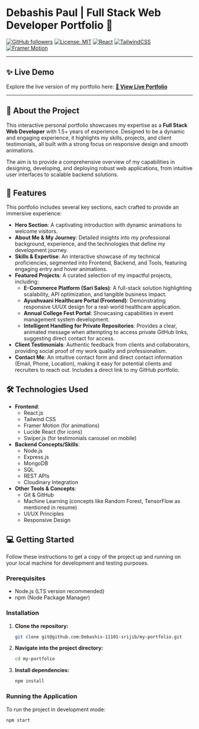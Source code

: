 # Debashis Paul | Full Stack Web Developer Portfolio 🚀

[![GitHub followers](https://img.shields.io/github/followers/Debashis-11101-srijib?style=social)](https://github.com/Debashis-11101-srijib)
[![License: MIT](https://img.shields.io/badge/License-MIT-yellow.svg)](https://opensource.org/licenses/MIT)
[![React](https://img.shields.io/badge/React-61DAFB?style=for-the-badge&logo=react&logoColor=white)](https://react.dev/)
[![TailwindCSS](https://img.shields.io/badge/Tailwind_CSS-38B2AC?style=for-the-badge&logo=tailwind-css&logoColor=white)](https://tailwindcss.com/)
[![Framer Motion](https://img.shields.io/badge/Framer_Motion-0055FF?style=for-the-badge&logo=framer&logoColor=white)](https://www.framer.com/motion/)

---

## ✨ Live Demo

Explore the live version of my portfolio here:
[**🚀 View Live Portfolio**](https://debashis-11101-srijib.github.io/my-portfolio/) 

---

## 🌟 About the Project

This interactive personal portfolio showcases my expertise as a **Full Stack Web Developer** with 1.5+ years of experience. Designed to be a dynamic and engaging experience, it highlights my skills, projects, and client testimonials, all built with a strong focus on responsive design and smooth animations.

The aim is to provide a comprehensive overview of my capabilities in designing, developing, and deploying robust web applications, from intuitive user interfaces to scalable backend solutions.

## 🚀 Features

This portfolio includes several key sections, each crafted to provide an immersive experience:

* **Hero Section**: A captivating introduction with dynamic animations to welcome visitors.
* **About Me & My Journey**: Detailed insights into my professional background, experience, and the technologies that define my development journey.
* **Skills & Expertise**: An interactive showcase of my technical proficiencies, segmented into Frontend, Backend, and Tools, featuring engaging entry and hover animations.
* **Featured Projects**: A curated selection of my impactful projects, including:
    * **E-Commerce Platform (Sari Sales)**: A full-stack solution highlighting scalability, API optimization, and tangible business impact.
    * **Ayushvaani Healthcare Portal (Frontend)**: Demonstrating responsive UI/UX design for a real-world healthcare application.
    * **Annual College Fest Portal**: Showcasing capabilities in event management system development.
    * **Intelligent Handling for Private Repositories**: Provides a clear, animated message when attempting to access private GitHub links, suggesting direct contact for access.
* **Client Testimonials**: Authentic feedback from clients and collaborators, providing social proof of my work quality and professionalism.
* **Contact Me**: An intuitive contact form and direct contact information (Email, Phone, Location), making it easy for potential clients and recruiters to reach out. Includes a direct link to my GitHub portfolio.

## 🛠️ Technologies Used

* **Frontend**:
    * React.js
    * Tailwind CSS
    * Framer Motion (for animations)
    * Lucide React (for icons)
    * Swiper.js (for testimonials carousel on mobile)
* **Backend Concepts/Skills**:
    * Node.js
    * Express.js
    * MongoDB
    * SQL
    * REST APIs
    * Cloudinary Integration
* **Other Tools & Concepts**:
    * Git & GitHub
    * Machine Learning (concepts like Random Forest, TensorFlow as mentioned in resume)
    * UI/UX Principles
    * Responsive Design

## 💻 Getting Started

Follow these instructions to get a copy of the project up and running on your local machine for development and testing purposes.

### Prerequisites

* Node.js (LTS version recommended)
* npm (Node Package Manager)

### Installation

1.  **Clone the repository:**
    ```bash
    git clone git@github.com:Debashis-11101-srijib/my-portfolio.git
    ```
2.  **Navigate into the project directory:**
    ```bash
    cd my-portfolio
    ```
3.  **Install dependencies:**
    ```bash
    npm install
    ```

### Running the Application

To run the project in development mode:

```bash
npm start
